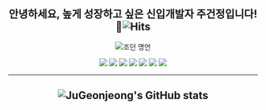 <div align="center">
  
## 안녕하세요, 높게 성장하고 싶은 신입개발자 주건정입니다! 👋![Hits](https://hits.seeyoufarm.com/api/count/incr/badge.svg?url=https://github.com/JuGeonjeong%2Fgjbae1212%2Fhit-counter&count_bg=%237FB4B1&title_bg=%&icon_color=%23FFFFFF&title=hits&edge_flat=false)
  
   ![조던 명언](https://user-images.githubusercontent.com/81910342/129666257-5d4d6db6-ece0-421a-b777-81a54cf7e9d7.PNG)
<!--
**JuGeonjeong/JuGeonjeong** is a ✨ _special_ ✨ repository because its `README.md` (this file) appears on your GitHub profile.

Here are some ideas to get you started:

- 🔭 I’m currently working on ...
- 🌱 I’m currently learning ...
- 👯 I’m looking to collaborate on ...
- 🤔 I’m looking for help with ...
- 💬 Ask me about ...
- 📫 How to reach me: ...
- 😄 Pronouns: ...
- ⚡ Fun fact: ...
-->

<img src="https://img.shields.io/badge/JAVA-007396?style=for-the-badge&logo=JAVA&logoColor=white"/> <img src="https://img.shields.io/badge/JAVASCRIPT-F7DF1E?style=for-the-badge&logo=JAVASCRIPT&logoColor=black"/>
<img src="https://img.shields.io/badge/CSS-1572B6?style=for-the-badge&logo=css3&logoColor=white"/>
<img src="https://img.shields.io/badge/HTML-E34F26?style=for-the-badge&logo=HTML5&logoColor=black"/>
<img src="https://img.shields.io/badge/SPRING-6DB33F?style=for-the-badge&logo=SPRING&logoColor=white"/>
<img src="https://img.shields.io/badge/ORACLE-F80000?style=for-the-badge&logo=ORACLE&logoColor=black"/>
<img src="https://img.shields.io/badge/JQUERY-0769AD?style=for-the-badge&logo=JQUERY&logoColor=white"/>
  
---
  

  
<!--![JuGeonjeong's GitHub stats](https://github-readme-stats.vercel.app/api?username=JuGeonjeong&show_icons=true&theme=cobalt) -->
![JuGeonjeong's GitHub stats](https://github-readme-stats.vercel.app/api?username=JuGeonjeong&show_icons=true&hide=issues,stars,prs&theme=cobalt)
--
  
<!--[![Top Langs](https://github-readme-stats.vercel.app/api/top-langs/?username=anuraghazra&layout=compact)](https://github.com/anuraghazra/github-readme-stats)
--
-->

</div>
